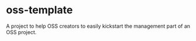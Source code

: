 # oss-template
A project to help OSS creators to easily kickstart the management part of an OSS project.
